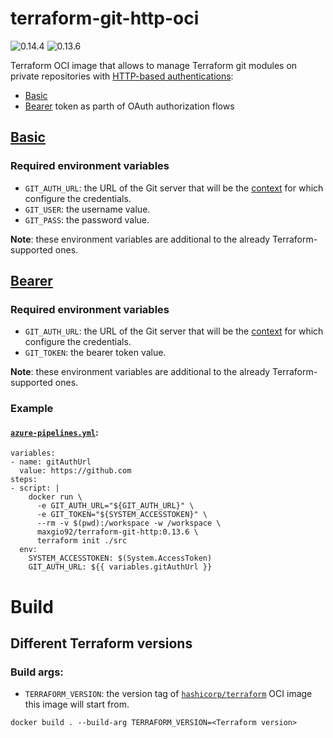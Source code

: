 # terraform-git-http-oci

![0.14.4](https://github.com/maxgio92/terraform-git-http-oci/workflows/Docker%20Image%20CI/badge.svg?branch=0.14.4)
![0.13.6](https://github.com/maxgio92/terraform-git-http-oci/workflows/Docker%20Image%20CI/badge.svg?branch=0.13.6)

Terraform OCI image that allows to manage Terraform git modules on private repositories with [HTTP-based authentications](https://tools.ietf.org/html/rfc7235):
- [Basic](https://tools.ietf.org/html/rfc7617)
- [Bearer](https://tools.ietf.org/html/rfc6750) token as parth of OAuth authorization flows

## [Basic](https://tools.ietf.org/html/rfc7617)

### Required environment variables

- `GIT_AUTH_URL`: the URL of the Git server that will be the [context](https://git-scm.com/docs/gitcredentials#_credential_contexts) for which configure the credentials.
- `GIT_USER`: the username value.
- `GIT_PASS`: the password value.

**Note**: these environment variables are additional to the already Terraform-supported ones.

## [Bearer](https://tools.ietf.org/html/rfc6750)

### Required environment variables

- `GIT_AUTH_URL`: the URL of the Git server that will be the [context](https://git-scm.com/docs/gitcredentials#_credential_contexts) for which configure the credentials.
- `GIT_TOKEN`: the bearer token value.

**Note**: these environment variables are additional to the already Terraform-supported ones.

### Example

#### [`azure-pipelines.yml`](https://docs.microsoft.com/en-us/azure/devops/pipelines/yaml-schema?view=azure-devops):

```
variables:
- name: gitAuthUrl
  value: https://github.com
steps:
- script: |
    docker run \
      -e GIT_AUTH_URL="${GIT_AUTH_URL}" \
      -e GIT_TOKEN="${SYSTEM_ACCESSTOKEN}" \
      --rm -v $(pwd):/workspace -w /workspace \
      maxgio92/terraform-git-http:0.13.6 \
      terraform init ./src
  env:
    SYSTEM_ACCESSTOKEN: $(System.AccessToken)
    GIT_AUTH_URL: ${{ variables.gitAuthUrl }}
```

# Build

## Different Terraform versions

### Build args:

- `TERRAFORM_VERSION`: the version tag of [`hashicorp/terraform`](https://hub.docker.com/r/hashicorp/terraform) OCI image this image will start from.

```
docker build . --build-arg TERRAFORM_VERSION=<Terraform version>
```
